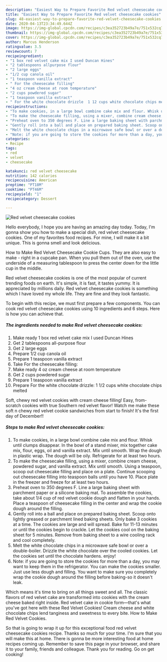 ```yaml
---
description: "Easiest Way to Prepare Favorite Red velvet cheesecake cookies"
title: "Easiest Way to Prepare Favorite Red velvet cheesecake cookies"
slug: 48-easiest-way-to-prepare-favorite-red-velvet-cheesecake-cookies
date: 2020-04-13T23:34:49.644Z
image: https://img-global.cpcdn.com/recipes/c3ea352723b49a7e/751x532cq70/red-velvet-cheesecake-cookies-recipe-main-photo.jpg
thumbnail: https://img-global.cpcdn.com/recipes/c3ea352723b49a7e/751x532cq70/red-velvet-cheesecake-cookies-recipe-main-photo.jpg
cover: https://img-global.cpcdn.com/recipes/c3ea352723b49a7e/751x532cq70/red-velvet-cheesecake-cookies-recipe-main-photo.jpg
author: Marcus Henderson
ratingvalue: 3.5
reviewcount: 7
recipeingredient:
- "1 box red velvet cake mix I used Duncan Hines"
- "2 tablespoons allpurpose flour"
- "2 large eggs"
- "1/2 cup canola oil"
- "1 teaspoon vanilla extract"
- " For the cheesecake filling"
- "4 oz cream cheese at room temperature"
- "2 cups powdered sugar"
- "1 teaspoon vanilla extract"
- " For the white chocolate drizzle  1 12 cups white chocolate chips melted"
recipeinstructions:
- "To make cookies, in a large bowl combine cake mix and flour. Whisk until clumps disappear. In the bowl of a stand mixer, mix together cake mix, flour, eggs, oil and vanilla extract. Mix until smooth. Wrap the dough in plastic wrap. The dough will be oily. Refrigerate for at least two hours."
- "To make the cheesecake filling, using a mixer, combine cream cheese, powdered sugar, and vanilla extract. Mix until smooth. Using a teaspoon, scoop out cheesecake filling and place on a plate. Continue scooping out cheesecake filling into teaspoon balls until you have 10. Place plate in the freezer and freeze for at least two hours."
- "Preheat oven to 350 degrees F. Line a large baking sheet with parchment paper or a silicone baking mat. To assemble the cookies, take about 1/4 cup of red velvet cookie dough and flatten in your hands. Place a teaspoon of cheesecake filling in the center and wrap the cookie dough around the filling."
- "Gently roll into a ball and place on prepared baking sheet. Scoop onto lightly greased or parchment lined baking sheets. Only bake 3 cookies at a time. The cookies are large and will spread. Bake for 11-13 minutes or until the cookies begin to crackle. Let the cookies cool on the baking sheet for 5 minutes. Remove from baking sheet to a wire cooling rack and cool completely."
- "Melt the white chocolate chips in a microwave safe bowl or over a double-boiler. Drizzle the white chocolate over the cooled cookies. Let the cookies set until the chocolate hardens. enjoy!"
- "Note: if you are going to store the cookies for more than a day, you may want to keep them in the refrigerator. You can make the cookies smaller. Just use less dough and filling. You want to make sure you completely wrap the cookie dough around the filling before baking-so it doesn&#39;t leak."
categories:
- Recipe
tags:
- red
- velvet
- cheesecake

katakunci: red velvet cheesecake 
nutrition: 142 calories
recipecuisine: American
preptime: "PT18M"
cooktime: "PT46M"
recipeyield: "1"
recipecategory: Dessert

---
```



![Red velvet cheesecake cookies](https://img-global.cpcdn.com/recipes/c3ea352723b49a7e/751x532cq70/red-velvet-cheesecake-cookies-recipe-main-photo.jpg)

Hello everybody, I hope you are having an amazing day today. Today, I'm gonna show you how to make a special dish, red velvet cheesecake cookies. One of my favorites food recipes. For mine, I will make it a bit unique. This is gonna smell and look delicious.

How to Make Red Velvet Cheesecake Cookie Cups. They are also easy to make - right in a cupcake pan. When you pull them out of the oven, use the underside of a measuring tablespoon to press the center down for the little cup in the middle.

Red velvet cheesecake cookies is one of the most popular of current trending foods on earth. It's simple, it is fast, it tastes yummy. It is appreciated by millions daily. Red velvet cheesecake cookies is something which I have loved my whole life. They are fine and they look fantastic.


To begin with this recipe, we must first prepare a few components. You can cook red velvet cheesecake cookies using 10 ingredients and 6 steps. Here is how you can achieve that.

##### The ingredients needed to make Red velvet cheesecake cookies:

1. Make ready 1 box red velvet cake mix I used Duncan Hines
1. Get 2 tablespoons all-purpose flour
1. Get 2 large eggs
1. Prepare 1/2 cup canola oil
1. Prepare 1 teaspoon vanilla extract
1. Take  For the cheesecake filling:
1. Make ready 4 oz cream cheese at room temperature
1. Get 2 cups powdered sugar
1. Prepare 1 teaspoon vanilla extract
1. Prepare  For the white chocolate drizzle:  1 1/2 cups white chocolate chips melted


Soft, chewy red velvet cookies with cream cheese filling! Easy, from-scratch cookies with true Southern red velvet flavor! Watch me make these soft n chewy red velvet cookie sandwiches from start to finish! It&#39;s the first day of December!! 

##### Steps to make Red velvet cheesecake cookies:

1. To make cookies, in a large bowl combine cake mix and flour. Whisk until clumps disappear. In the bowl of a stand mixer, mix together cake mix, flour, eggs, oil and vanilla extract. Mix until smooth. Wrap the dough in plastic wrap. The dough will be oily. Refrigerate for at least two hours.
1. To make the cheesecake filling, using a mixer, combine cream cheese, powdered sugar, and vanilla extract. Mix until smooth. Using a teaspoon, scoop out cheesecake filling and place on a plate. Continue scooping out cheesecake filling into teaspoon balls until you have 10. Place plate in the freezer and freeze for at least two hours.
1. Preheat oven to 350 degrees F. Line a large baking sheet with parchment paper or a silicone baking mat. To assemble the cookies, take about 1/4 cup of red velvet cookie dough and flatten in your hands. Place a teaspoon of cheesecake filling in the center and wrap the cookie dough around the filling.
1. Gently roll into a ball and place on prepared baking sheet. Scoop onto lightly greased or parchment lined baking sheets. Only bake 3 cookies at a time. The cookies are large and will spread. Bake for 11-13 minutes or until the cookies begin to crackle. Let the cookies cool on the baking sheet for 5 minutes. Remove from baking sheet to a wire cooling rack and cool completely.
1. Melt the white chocolate chips in a microwave safe bowl or over a double-boiler. Drizzle the white chocolate over the cooled cookies. Let the cookies set until the chocolate hardens. enjoy!
1. Note: if you are going to store the cookies for more than a day, you may want to keep them in the refrigerator. You can make the cookies smaller. Just use less dough and filling. You want to make sure you completely wrap the cookie dough around the filling before baking-so it doesn&#39;t leak.


Which means it&#39;s time to bring on all things sweet and all. The classic flavors of red velvet cake are transformed into cookies with the cream cheese baked right inside. Red velvet cake in cookie form—that&#39;s what you&#39;ve got here with these Red Velvet Cookies! Cream cheese and white chocolate chips lend tanginess and sweetness to every bite. How to Make Red Velvet Cookies. 

So that is going to wrap it up for this exceptional food red velvet cheesecake cookies recipe. Thanks so much for your time. I'm sure that you will make this at home. There is gonna be more interesting food at home recipes coming up. Remember to save this page in your browser, and share it to your family, friends and colleague. Thank you for reading. Go on get cooking!
